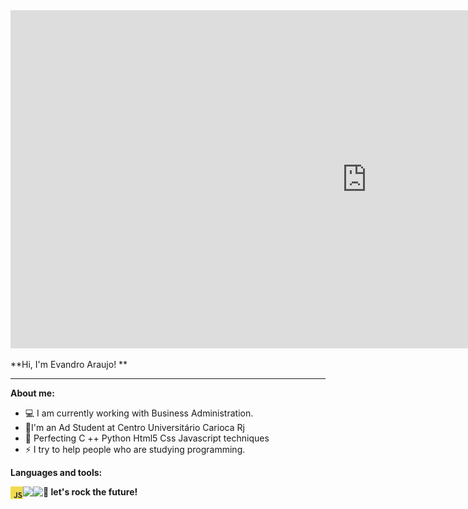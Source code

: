 
<iframe title="Controle de Serviço Disic 2" width="1140" height="541.25" src="https://app.powerbi.com/reportEmbed?reportId=1c9b6acf-30f8-4315-876b-8c4157c0dd17&autoAuth=true&ctid=ce4e1164-986f-4132-85d1-1e3c17cf7d6e&config=eyJjbHVzdGVyVXJsIjoiaHR0cHM6Ly93YWJpLXNvdXRoLWNlbnRyYWwtdXMtcmVkaXJlY3QuYW5hbHlzaXMud2luZG93cy5uZXQvIn0%3D" frameborder="0" allowFullScreen="true"></iframe>

**Hi, I'm Evandro Araujo! **

* * *

**About me:**
- 💻 I am currently working with Business Administration.
- 🚀I'm an Ad Student at Centro Universitário Carioca Rj
- 🌱 Perfecting C ++ Python Html5 Css Javascript techniques
- ⚡ I try to help people who are studying programming.



**Languages and tools:**

<img align="left" height="20" src="images/javascript.png">
<img align="left" height="30" src="imagens/python.png">
<img align="left" height="30" src="imagens/microsoft.png">




**🚀 let's rock the future!**
  
